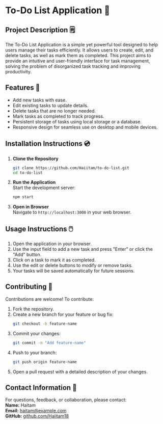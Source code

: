 # To-Do List Application 📍

## Project Description 🗒️

The To-Do List Application is a simple yet powerful tool designed to help users manage their tasks efficiently. It allows users to create, edit, and delete tasks, as well as mark them as completed. This project aims to provide an intuitive and user-friendly interface for task management, solving the problem of disorganized task tracking and improving productivity.

## Features 🚀

- Add new tasks with ease.
- Edit existing tasks to update details.
- Delete tasks that are no longer needed.
- Mark tasks as completed to track progress.
- Persistent storage of tasks using local storage or a database.
- Responsive design for seamless use on desktop and mobile devices.

## Installation Instructions 💿

1. **Clone the Repository**

   ```bash
   git clone https://github.com/Haiitam/to-do-list.git
   cd to-do-list
   ```

2. **Run the Application**  
   Start the development server:

   ```bash
   npm start
   ```

3. **Open in Browser**  
   Navigate to `http://localhost:3000` in your web browser.

## Usage Instructions 🖱️

1. Open the application in your browser.
2. Use the input field to add a new task and press "Enter" or click the "Add" button.
3. Click on a task to mark it as completed.
4. Use the edit or delete buttons to modify or remove tasks.
5. Your tasks will be saved automatically for future sessions.

## Contributing 🛟

Contributions are welcome! To contribute:

1. Fork the repository.
2. Create a new branch for your feature or bug fix:
   ```bash
   git checkout -b feature-name
   ```
3. Commit your changes:
   ```bash
   git commit -m "Add feature-name"
   ```
4. Push to your branch:
   ```bash
   git push origin feature-name
   ```
5. Open a pull request with a detailed description of your changes.

## Contact Information 📲

For questions, feedback, or collaboration, please contact:  
**Name:** Haitam  
**Email:** haitam@example.com  
**GitHub:** [github.com/Haiitam18](https://github.com/Haiitam18)
